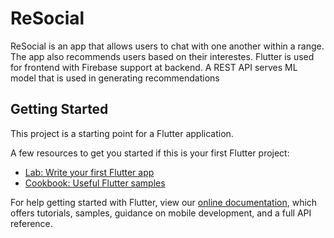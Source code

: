 # ReSocial

ReSocial is an app that allows users to chat with one another within a range. The app also recommends users based on their interestes. Flutter is used for frontend with Firebase support at backend. A REST API serves ML model that is used in generating recommendations

## Getting Started

This project is a starting point for a Flutter application.

A few resources to get you started if this is your first Flutter project:

- [Lab: Write your first Flutter app](https://flutter.dev/docs/get-started/codelab)
- [Cookbook: Useful Flutter samples](https://flutter.dev/docs/cookbook)

For help getting started with Flutter, view our
[online documentation](https://flutter.dev/docs), which offers tutorials,
samples, guidance on mobile development, and a full API reference.
